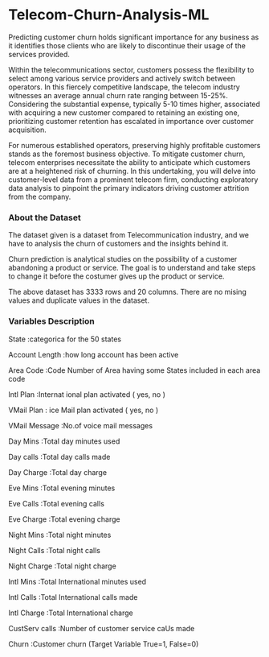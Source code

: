 # Telecom-Churn-Analysis-ML

Predicting customer churn holds significant importance for any business as it identifies those clients who are likely to discontinue their usage of the services provided.

Within the telecommunications sector, customers possess the flexibility to select among various service providers and actively switch between operators. In this fiercely competitive landscape, the telecom industry witnesses an average annual churn rate ranging between 15-25%. Considering the substantial expense, typically 5-10 times higher, associated with acquiring a new customer compared to retaining an existing one, prioritizing customer retention has escalated in importance over customer acquisition.

For numerous established operators, preserving highly profitable customers stands as the foremost business objective. To mitigate customer churn, telecom enterprises necessitate the ability to anticipate which customers are at a heightened risk of churning. In this undertaking, you will delve into customer-level data from a prominent telecom firm, conducting exploratory data analysis to pinpoint the primary indicators driving customer attrition from the company.

### About the Dataset
The dataset given is a dataset from Telecommunication industry, and we have to analysis the churn of customers and the insights behind it.

Churn prediction is analytical studies on the possibility of a customer abandoning a product or service. The goal is to understand and take steps to change it before the costumer gives up the product or service.

The above dataset has 3333 rows and 20 columns. There are no mising values and duplicate values in the dataset.

### Variables Description

State :categorica for the 50 states

Account Length :how long account has been active

Area Code :Code Number of Area having some States included in each area code

lntl Plan :Internat ional plan activated ( yes, no )

VMail Plan : ice Mail plan activated ( yes, no )

VMail Message :No.of voice mail messages

Day Mins :Total day minutes used

Day calls :Total day calls made

Day Charge :Total day charge

Eve Mins :Total evening minutes

Eve Calls :Total evening calls

Eve Charge :Total evening charge

Night Mins :Total night minutes

Night Calls :Total night calls

Night Charge :Total night charge

Intl Mins :Total International minutes used

Intl Calls :Total International calls made

Intl Charge :Total International charge

CustServ calls :Number of customer service caUs made

Churn :Customer churn (Target Variable True=1, False=0)

